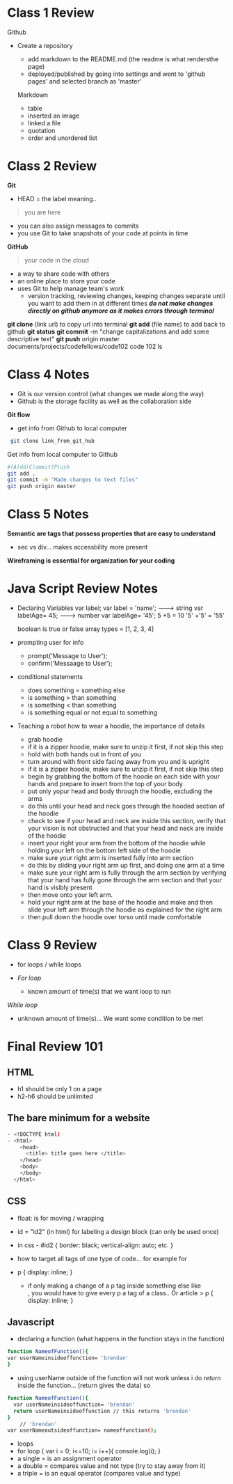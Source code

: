 # Class 1 Review

Github
- Create a repository
  - add markdown to the README.md (the readme is what rendersthe page)
  - deployed/published by going into settings and went to 'github pages' and selected branch as 'master'
  
  Markdown
  - table
  - inserted an image
  - linked a file
  - quotation
  - order and unordered list
  
# Class 2 Review

**Git**
- HEAD = the label meaning..
> you are here 
>
- you can also assign messages to commits
- you use Git to take snapshots of your code at points in time

**GitHub**
> your code in the cloud
>
- a way to share code with others
- an online place to store your code
- uses Git to help manage team's work
  - version tracking, reviewing changes, keeping changes separate until you want to add them in at different times
 ***do not make changes directly on github anymore as it makes errors through terminal***
 
**git clone** (link url) to copy url into terminal
**git add** (file name) to add back to github
**git status**
**git commit** -m "change capitalizations and add some descriptive text"
**git push** origin master
documents/projects/codefellows/code102
code 102 ls

# Class 4 Notes

- Git is our version control (what changes we made along the way)
- Github is the storage facility as well as the collaboration side

**Git flow**
- get info from Github to local computer

```bash
 git clone link_from_git_hub
```
Get info from local computer to Github

```bash
#(A)dd(C)ommit(P)ush
git add .
git commit -m "Made changes to text files"
git push origin master
```
# Class 5 Notes

**Semantic are tags that possess properties that are easy to understand**
- sec vs div... makes accessbility more present

**Wireframing is essential for organization for your coding**


# Java Script Review Notes

- Declaring Variables
  var label;
  var label = 'name'; ---> string
  var labelAge= 45; ---> number
  var labelAge= '45';
  5 +5 = 10
  '5' +'5' = '55'

  boolean is true or false
  array types = [1, 2, 3, 4]

- prompting user for info
  - prompt('Message to User');
  - confirm('Messaage to User');

- conditional statements
  - does something = something else
  - is something > than something
  - is something < than something 
  - is something equal or not equal to something

- Teaching a robot how to wear a hoodie, the importance of details

  - grab hoodie
  - if it is a zipper hoodie, make sure to unzip it first, if not skip this step
  - hold with both hands out in front of you
  - turn around with front side facing away from you and is upright
  - if it is a zipper hoodie, make sure to unzip it first, if not skip this step
  - begin by grabbing the bottom of the hoodie on each side with your hands and prepare to insert from the top of your body
  - put only yopur head and body through the hoodie, excluding the arms
  - do this until your head and neck goes through the hooded section of the hoodie
  - check to see if your head and neck are inside this section, verify that your vision is not obstructed and that your head and neck are inside of the hoodie
  - insert your right your arm from the bottom of the hoodie while holding your left on the bottom left side of the hoodie
  - make sure your right arm is inserted fully into arm section
  - do this by sliding your right arm up first, and doing one arm at a time
  - make sure your right arm is fully through the arm section by verifying that your hand has fully gone through the arm section and that your hand is visibly present
  - then move onto your left arm.
  - hold your right arm at the base of the hoodie and make and then slide your left arm through the hoodie as explained for the right arm
  - then pull down the hoodie over torso until made comfortable

# Class 9 Review 

* for loops / while loops

* *For loop*
  - known amount of time(s) that we want loop to run

  
*While loop*
  - unknown amount of time(s)... We want some condition to be met


# Final Review 101

## HTML

- h1 should be only 1 on a page
- h2-h6 should be unlimited

## The bare minimum for a website

```bash
- <!DOCTYPE html)
- <html>
    <head>
      <title> title goes here </title>
    </head>
    <body>
    </body>
  </html>
  ```
## CSS
- float: is for moving / wrapping
- id = "id2" (in html) for labeling a design block (can only be used once)
-   in css - #id2 {
  border: black;
  vertical-align: auto;
  etc.
}

- how to target all tags of one type of code... for example for <p>
- p {
  display: inline;
}

    - if only making a change of a p tag inside something else like <article>, you would have to give every p a tag of a class.. Or 
article > p {
  display: inline;
}

## Javascript
- declaring a function (what happens in the function stays in the function)

```bash
function NameofFunction(){
var userNameinsideoffunction= 'brendan'
}
```

- using userName outside of the function will not work unless i do *return* inside the function... (return gives the data) 
so

```bash
function NameofFunction(){
  var userNameinsideoffunction= 'brendan'
  return userNameinsideoffunction // this returns 'brendan'
}
    // 'brendan'
var userNameoutsideoffunction= nameoffunction();
```

- loops
- for loop
  ( var i = 0; i<=10; i= i++){
    console.log(i);
  }
- a single = is an assignment operator
- a double = compares value and not type (try to stay away from it)
- a triple = is an equal operator (compares value and type)


